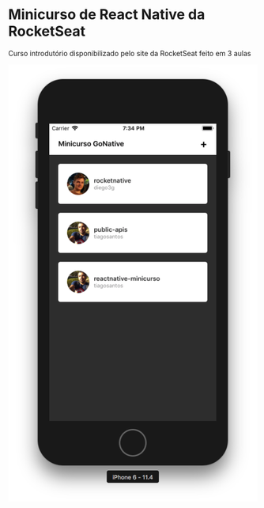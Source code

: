 # Minicurso de React Native da RocketSeat
Curso introdutório disponibilizado pelo site da RocketSeat feito em 3 aulas


<img src="https://github.com/tiagosantos/reactnative-minicurso/blob/master/screenshot.png">
